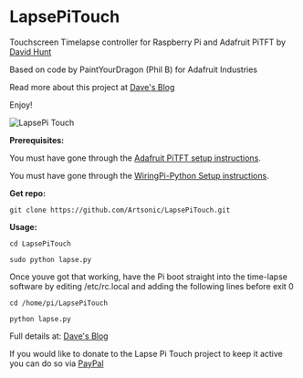 LapsePiTouch
============

Touchscreen Timelapse controller for Raspberry Pi and Adafruit PiTFT by [David Hunt](http://www.davidhunt.ie) 

Based on code by PaintYourDragon (Phil B) for Adafruit Industries

Read more about this project at [Dave's Blog](http://www.davidhunt.ie/?p=3349)

Enjoy!

![LapsePi Touch](http://i.imgur.com/0LiKRwd.jpg)

**Prerequisites:**

You must have gone through the [Adafruit PiTFT setup instructions](http://learn.adafruit.com/adafruit-pitft-28-inch-resistive-touchscreen-display-raspberry-pi).

You must have gone through the [WiringPi-Python Setup instructions](https://github.com/WiringPi/WiringPi-Python).

**Get repo:**
    
    git clone https://github.com/Artsonic/LapsePiTouch.git
    
    
**Usage:**

    cd LapsePiTouch

    sudo python lapse.py
	
Once youve got that working, have the Pi boot straight into the time-lapse software by editing /etc/rc.local and adding the following lines before exit 0

	cd /home/pi/LapsePiTouch

	python lapse.py


Full details at: [Dave's Blog](http://www.davidhunt.ie/?p=3349)

If you would like to donate to the Lapse Pi Touch project to keep it active you can do so via [PayPal](https://www.paypal.com/cgi-bin/webscr?cmd=_s-xclick&hosted_button_id=Y3Y6NK98CZUZW)

